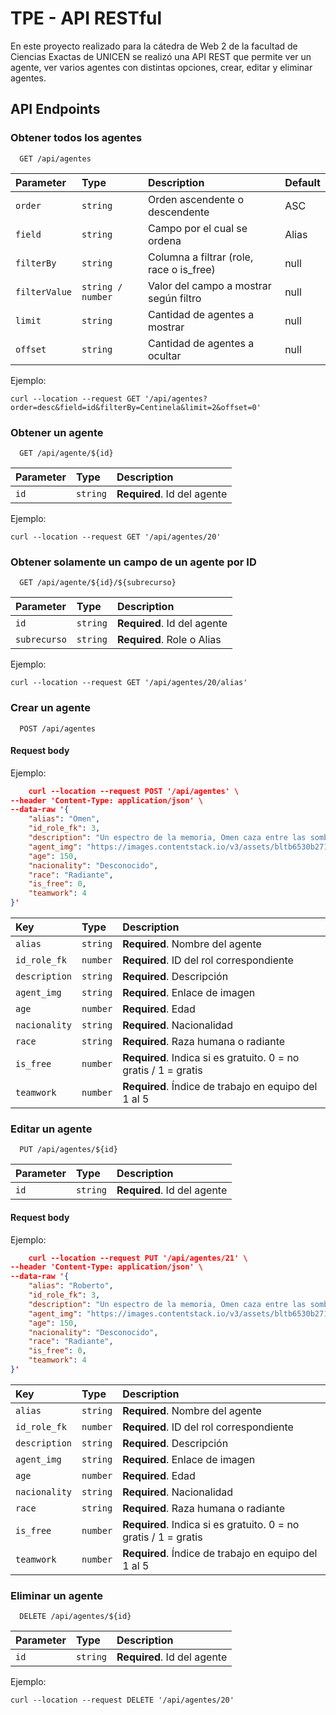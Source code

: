 # TPE - API RESTful

En este proyecto realizado para la cátedra de Web 2 de la facultad de Ciencias Exactas de UNICEN se realizó una API REST que permite ver un agente, ver varios agentes con distintas opciones, crear, editar y eliminar agentes.  

## API Endpoints

### Obtener todos los agentes

```http
  GET /api/agentes
```

| Parameter | Type     | Description                | Default |
| :-------- | :------- | :------------------------- |:--------|
| `order` | `string` |  Orden ascendente o descendente | ASC |
| `field` | `string` |  Campo por el cual se ordena | Alias |
| `filterBy` | `string` |  Columna a filtrar (role, race o is_free)| null |
| `filterValue` | `string / number` |  Valor  del campo a mostrar según filtro | null |
| `limit` | `string` |  Cantidad de agentes a mostrar | null |
| `offset` | `string` |  Cantidad de agentes a ocultar | null |

Ejemplo: 
```
curl --location --request GET '/api/agentes?order=desc&field=id&filterBy=Centinela&limit=2&offset=0'
```

### Obtener un agente

```http
  GET /api/agente/${id}
```

| Parameter | Type     | Description                       |
| :-------- | :------- | :-------------------------------- |
| `id`      | `string` | **Required**. Id del agente |

Ejemplo: 
```
curl --location --request GET '/api/agentes/20'
```

### Obtener solamente un campo de un agente por ID

```http
  GET /api/agente/${id}/${subrecurso}
```

| Parameter | Type     | Description                       |
| :-------- | :------- | :-------------------------------- |
| `id`      | `string` | **Required**. Id del agente |
| `subrecurso`      | `string` | **Required**. Role o Alias |

Ejemplo: 
```
curl --location --request GET '/api/agentes/20/alias'
```

### Crear un agente 

```http
  POST /api/agentes
```

#### Request body

Ejemplo:
```json
    curl --location --request POST '/api/agentes' \
--header 'Content-Type: application/json' \
--data-raw '{
    "alias": "Omen",
    "id_role_fk": 3,
    "description": "Un espectro de la memoria, Omen caza entre las sombras, ciega a los enemigos, se transporta a través del campo de batalla y deja que la paranoia los invada mientras intentan descubrir dónde atacará.",
    "agent_img": "https://images.contentstack.io/v3/assets/bltb6530b271fddd0b1/blt4e5af408cc7a87b5/5eb7cdc17bedc8627eff8deb/V_AGENTS_587x900_Omen.png",
    "age": 150,
    "nacionality": "Desconocido",
    "race": "Radiante",
    "is_free": 0,
    "teamwork": 4
}'
```

| Key | Type     | Description                       |
| :-------- | :------- | :-------------------------------- |
| `alias`      | `string` | **Required**. Nombre del agente |
| `id_role_fk`      | `number` | **Required**. ID del rol correspondiente |
| `description`      | `string` | **Required**. Descripción |
| `agent_img`      | `string` | **Required**. Enlace de imagen |
| `age`      | `number` | **Required**. Edad |
| `nacionality`      | `string` | **Required**. Nacionalidad |
| `race`      | `string` | **Required**. Raza humana o radiante |
| `is_free`      | `number` | **Required**. Indica si es gratuito. 0 = no gratis / 1 = gratis |
| `teamwork`      | `number` | **Required**. Índice de trabajo en equipo del 1 al 5  |

### Editar un agente

```http
  PUT /api/agentes/${id}
```
| Parameter | Type     | Description                       |
| :-------- | :------- | :-------------------------------- |
| `id`      | `string` | **Required**. Id del agente |

#### Request body 

Ejemplo:
```json
    curl --location --request PUT '/api/agentes/21' \
--header 'Content-Type: application/json' \
--data-raw '{
    "alias": "Roberto",
    "id_role_fk": 3,
    "description": "Un espectro de la memoria, Omen caza entre las sombras, ciega a los enemigos, se transporta a través del campo de batalla y deja que la paranoia los invada mientras intentan descubrir dónde atacará.",
    "agent_img": "https://images.contentstack.io/v3/assets/bltb6530b271fddd0b1/blt4e5af408cc7a87b5/5eb7cdc17bedc8627eff8deb/V_AGENTS_587x900_Omen.png",
    "age": 150,
    "nacionality": "Desconocido",
    "race": "Radiante",
    "is_free": 0,
    "teamwork": 4
}'
```

| Key | Type     | Description                       |
| :-------- | :------- | :-------------------------------- |
| `alias`      | `string` | **Required**. Nombre del agente |
| `id_role_fk`      | `number` | **Required**. ID del rol correspondiente |
| `description`      | `string` | **Required**. Descripción |
| `agent_img`      | `string` | **Required**. Enlace de imagen |
| `age`      | `number` | **Required**. Edad |
| `nacionality`      | `string` | **Required**. Nacionalidad |
| `race`      | `string` | **Required**. Raza humana o radiante |
| `is_free`      | `number` | **Required**. Indica si es gratuito. 0 = no gratis / 1 = gratis |
| `teamwork`      | `number` | **Required**. Índice de trabajo en equipo del 1 al 5  |

### Eliminar un agente

```http
  DELETE /api/agentes/${id}
```
| Parameter | Type     | Description                       |
| :-------- | :------- | :-------------------------------- |
| `id`      | `string` | **Required**. Id del agente |

Ejemplo:
```
curl --location --request DELETE '/api/agentes/20'
```
